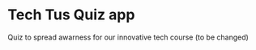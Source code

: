 Tech Tus Quiz app
=================================

Quiz to spread awarness for our innovative tech course (to be changed)
